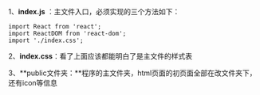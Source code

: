 1、**index.js** ：主文件入口，必须实现的三个方法如下：

```
import React from 'react';  
import ReactDOM from 'react-dom';  
import './index.css';
```

2、**index.css**：看了上面应该都能明白了是主文件的样式表

3、**public文件夹：**程序的主文件夹，html页面的初页面全部在改文件夹下，还有icon等信息

